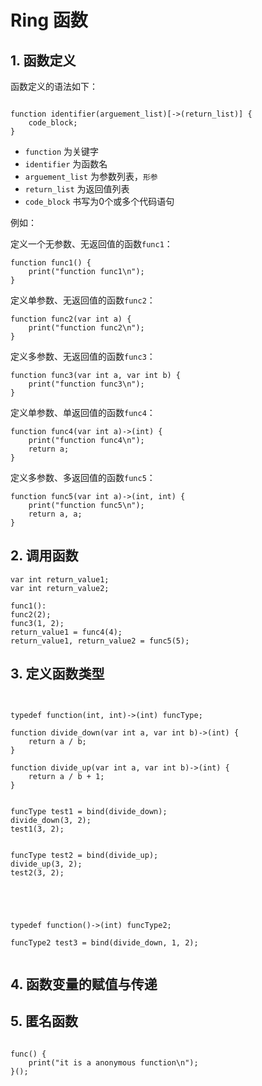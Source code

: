 # Ring 函数


## 1. 函数定义

函数定义的语法如下：

```ring

function identifier(arguement_list)[->(return_list)] {
    code_block;
}
```

- ```function``` 为关键字
- ```identifier``` 为函数名
- ```arguement_list``` 为参数列表，```形参```
- ```return_list``` 为返回值列表
- ```code_block``` 书写为0个或多个代码语句


例如：

定义一个无参数、无返回值的函数```func1```：

```ring
function func1() {
    print("function func1\n");
}
```



定义单参数、无返回值的函数```func2```：
```ring
function func2(var int a) {
    print("function func2\n");
}

```

定义多参数、无返回值的函数```func3```：
```ring
function func3(var int a, var int b) {
    print("function func3\n");
}
```


定义单参数、单返回值的函数```func4```：
```ring
function func4(var int a)->(int) {
    print("function func4\n");
    return a;
}
```

定义多参数、多返回值的函数```func5```：
```ring
function func5(var int a)->(int, int) {
    print("function func5\n");
    return a, a;
}
```


## 2. 调用函数

```ring
var int return_value1;
var int return_value2;

func1():
func2(2);
func3(1, 2);
return_value1 = func4(4);
return_value1, return_value2 = func5(5);
```


## 3. 定义函数类型

```ring


typedef function(int, int)->(int) funcType;

function divide_down(var int a, var int b)->(int) {
    return a / b;
}

function divide_up(var int a, var int b)->(int) {
    return a / b + 1;
}


funcType test1 = bind(divide_down);
divide_down(3, 2);
test1(3, 2);


funcType test2 = bind(divide_up);
divide_up(3, 2);
test2(3, 2);





typedef function()->(int) funcType2;

funcType2 test3 = bind(divide_down, 1, 2);


```



## 4. 函数变量的赋值与传递


## 5. 匿名函数

```ring

func() {
    print("it is a anonymous function\n");
}();


```



